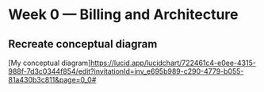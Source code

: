 # Week 0 — Billing and Architecture

## Recreate conceptual diagram
[My conceptual diagram]https://lucid.app/lucidchart/722461c4-e0ee-4315-988f-7d3c0344f854/edit?invitationId=inv_e695b989-c290-4779-b055-81a430b3c811&page=0_0#

